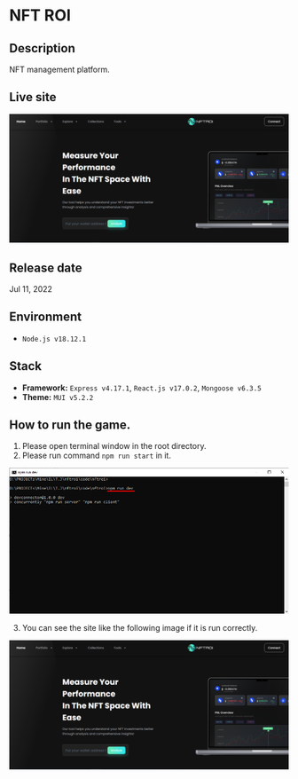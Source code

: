 # NFT ROI

## Description
NFT management platform.

## Live site
[![Live site](readme_images/guide-site.png)](https://nftroi.io/)

## Release date
Jul 11, 2022

## Environment
- `Node.js v18.12.1`

## Stack
- **Framework:** `Express v4.17.1`, `React.js v17.0.2`, `Mongoose v6.3.5`
- **Theme:** `MUI v5.2.2`

## How to run the game.
1. Please open terminal window in the root directory.
2. Please run command `npm run start` in it.

![guide-terminal](readme_images/guide-terminal.png)

3. You can see the site like the following image if it is run correctly.

![guide-site](readme_images/guide-site.png)
